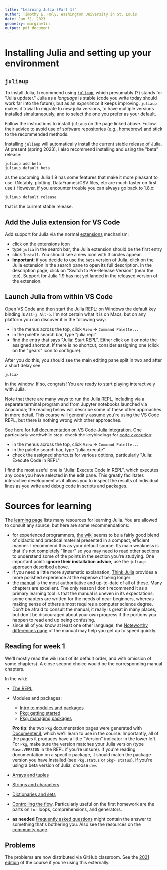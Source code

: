 ```yaml
---
title: "Learning Julia (Part 1)"
author: Timothy E. Holy, Washington University in St. Louis
date: Jan 31, 2023
geometry: margin=1in
output: pdf_document
---
```


# Installing Julia and setting up your environment

## `juliaup`

To install Julia, I recommend using [`juliaup`](https://github.com/JuliaLang/juliaup), which presumably (?) stands for "Julia updater." Julia as a *language* is stable (code you write today should work far into the future), but as an *experience* it keeps improving. `juliaup` makes it trivial to migrate to new julia versions, to have multiple versions installed simultaneously, and to select the one you prefer as your default.

Follow the instructions to install `juliaup` on the page linked above. Follow their advice to avoid use of software repositories (e.g., homebrew) and stick to the recommended methods.

Installing `juliaup` will automatically install the current stable release of Julia. At present (spring 2023), I also recommend installing and using the "beta" release:

```
juliaup add beta
juliaup default beta
```

as the upcoming Julia 1.9 has some features that make it more pleasant to use. (Notably, plotting, DataFrames/CSV files, etc are much faster on first use.) However, if you encounter trouble you can always go back to 1.8.x:

```
juliaup default release
```

that is the current stable release.

## Add the Julia extension for VS Code

Add support for Julia via the normal [extensions](https://code.visualstudio.com/docs/editor/extension-marketplace) mechanism:

- click on the extensions icon
- type `julia` in the search bar; the Julia extension should be the first entry
- click `Install`. You should see a new icon with 3 circles appear.
- **Important**: if you decide to use the `beta` version of Julia, click on the Julia extension in the search pane to open its full description. In the description page, click on "Switch to Pre-Release Version" (near the top).  Support for Julia 1.9 has not yet landed in the released version of the extension.

## Launch Julia from within VS Code

Open VS Code and then start the Julia REPL: on Windows the default key binding is `Alt-j Alt-o`. I'm not certain what it is on Macs, but on any platform you can discover it in the following way:

- in the menus across the top, click `View` -> `Command Palette...`
- in the palette search bar, type "julia repl"
- find the entry that says "Julia: Start REPL". Either click on it or note the assigned shortcut. If there is no shortcut, consider assigning one (click on the "gears" icon to configure).

After you do this, you should see the main editing pane split in two and after a short delay see

```
julia>
```

in the window. If so, congrats! You are ready to start playing interactively with Julia.

Note that there are many ways to run the Julia REPL, including via a separate terminal program and from Jupyter notebooks launched via Anaconda; the reading below will describe some of these other approaches in more detail.
This course will generally assume you're using the VS Code REPL, but there is nothing wrong with other approaches.

See [here for full documentation on VS Code-Julia integration](https://www.julia-vscode.org/docs/stable/).
One particularly worthwhile step: check the keybindings for [code execution](https://www.julia-vscode.org/docs/stable/userguide/runningcode/):

- in the menus across the top, click `View` -> `Command Palette...`
- in the palette search bar, type "julia execute"
- check the assigned shortcuts for various options, particularly "Julia: Execute Code in REPL"

I find the most useful one is "Julia: Execute Code in REPL", which executes any code you have selected in the edit pane. This greatly facilitates interactive development as it allows you to inspect the results of individual lines as you write and debug code in scripts and packages.

# Sources for learning

The [learning page](https://julialang.org/learning/) lists many resources for learning Julia.  You are allowed to consult any source, but here are some recommendations:

- for experienced programmers, [the wiki](https://en.wikibooks.org/wiki/Introducing_Julia) seems to be a fairly good blend of didactic and practical material presented in a compact, efficient manner.  I recommend this as your default source.  Its main weakness is that it's not completely "linear" so you may need to read other sections to understand some of the points in the section you're studying. One important point: **ignore their installation advice**, use the `juliaup` approach described above.
- if you need a little more systematic explanation, [Think Julia](https://benlauwens.github.io/ThinkJulia.jl/latest/book.html) provides a more polished experience at the expense of being longer
- the [manual](https://docs.julialang.org/en/v1/) is the most authoritative and up-to-date of all of these. Many chapters are excellent. The only reason I don't recommend it as a primary learning tool is that the manual is uneven in its expectations: some chapters are written for the needs of near-beginners, whereas making sense of others almost requires a computer science degree. Don't be afraid to consult the manual, it really is great in many places, but don't be discouraged about your own progress if the portions you happen to read end up being confusing.
- since all of you know at least one other language, the [Noteworthy differences page](https://docs.julialang.org/en/v1/manual/noteworthy-differences/) of the manual may help you get up to speed quickly.

## Reading for week 1

We'll mostly read the wiki (out of its default order, and with omission of some chapters).  A close second choice would be the corresponding manual chapters.

In the wiki:

- [The REPL](https://en.wikibooks.org/wiki/Introducing_Julia/The_REPL)
- Modules and packages:
  + [Intro to modules and packages](https://en.wikibooks.org/wiki/Introducing_Julia/Modules_and_packages)
  + [Pkg: getting started](https://pkgdocs.julialang.org/v1/getting-started)
  + [Pkg: managing packages](https://pkgdocs.julialang.org/v1/managing-packages)

  **Pro tip**: the two `Pkg` documentation pages were generated with [Documenter.jl](https://juliadocs.github.io/Documenter.jl/stable/), which we'll learn to use in the course. Importantly, all of the pages it produces have a little "Version" indicator in the lower left. For `Pkg`, make sure the version matches your Julia version (type `Base.VERSION` in the REPL if you're unsure).  If you're reading documentation on a specific package, it should match the package version you have installed (see `Pkg.status` or `pkg> status`). If you're using a beta version of Julia, choose `dev`.
- [Arrays and tuples](https://en.wikibooks.org/wiki/Introducing_Julia/Arrays_and_tuples)
- [Strings and characters](https://en.wikibooks.org/wiki/Introducing_Julia/Strings_and_characters)
- [Dictionaries and sets](https://en.wikibooks.org/wiki/Introducing_Julia/Dictionaries_and_sets)
- [Controlling the flow](https://en.wikibooks.org/wiki/Introducing_Julia/Controlling_the_flow). Particularly useful on the first homework are the parts on `for` loops, comprehensions, and generators.
- **as needed** [Frequently asked questions](https://docs.julialang.org/en/v1/manual/faq/) might contain the answer to something that's bothering you. Also see the resources on the [community page](https://julialang.org/community/).

## Problems

The problems are now distributed via GitHub classroom. See the [2021 edition](../README.md) of the course if you're using this externally.
